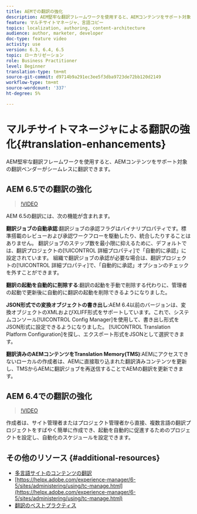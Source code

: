 ```yaml
---
title: AEMでの翻訳の強化
description: AEM堅牢な翻訳フレームワークを使用すると、AEMコンテンツをサポート対象の翻訳ベンダーがシームレスに翻訳できます。 最新の機能強化について説明します。
feature: マルチサイトマネージャ、言語コピー
topics: localization, authoring, content-architecture
audience: author, marketer, developer
doc-type: feature video
activity: use
version: 6.3, 6.4, 6.5
topic: ローカリゼーション
role: Business Practitioner
level: Beginner
translation-type: tm+mt
source-git-commit: d9714b9a291ec3ee5f3dba9723de72bb120d2149
workflow-type: tm+mt
source-wordcount: '337'
ht-degree: 5%

---
```



# マルチサイトマネージャによる翻訳の強化{#translation-enhancements}

AEM堅牢な翻訳フレームワークを使用すると、AEMコンテンツをサポート対象の翻訳ベンダーがシームレスに翻訳できます。

## AEM 6.5での翻訳の強化

>[!VIDEO](https://video.tv.adobe.com/v/27405?quality=9&learn=on)

AEM 6.5の翻訳には、次の機能が含まれます。

**翻訳ジョブの自動承認**:翻訳ジョブの承認フラグはバイナリプロパティです。標準搭載のレビューおよび承認ワークフローを駆動したり、統合したりすることはありません。 翻訳ジョブのステップ数を最小限に抑えるために、デフォルトでは、翻訳プロジェクトの[!UICONTROL 詳細プロパティ]で「自動的に承認」に設定されています。 組織で翻訳ジョブの承認が必要な場合は、翻訳プロジェクトの[!UICONTROL 詳細プロパティ]で、「自動的に承認」オプションのチェックを外すことができます。

**翻訳の起動を自動的に削除する**:翻訳の起動を手動で削除する代わりに、管理者の起動で更新後に自動的に翻訳の起動を削除できるようになりました。

**JSON形式での変換オブジェクトの書き出し**:AEM 6.4以前のバージョンは、変換オブジェクトのXMLおよびXLIFF形式をサポートしています。これで、システムコンソール[!UICONTROL Config Manager]を使用して、書き出し形式をJSON形式に設定できるようになりました。 [!UICONTROL Translation Platform Configuration]を探し、エクスポート形式をJSONとして選択できます。

**翻訳済みのAEMコンテンツをTranslation Memory(TMS)**:AEMにアクセスできないローカルの作成者は、AEMに直接取り込まれた翻訳済みコンテンツを更新し、TMSからAEMに翻訳ジョブを再送信することでAEMの翻訳を更新できます。

## AEM 6.4での翻訳の強化

>[!VIDEO](https://video.tv.adobe.com/v/21309?quality=9&learn=on)

作成者は、サイト管理者またはプロジェクト管理者から直接、複数言語の翻訳プロジェクトをすばやく簡単に作成でき、起動を自動的に促進するためのプロジェクトを設定し、自動化のスケジュールを設定できます。

## その他のリソース {#additional-resources}

* [多言語サイトのコンテンツの翻訳](https://helpx.adobe.com/jp/experience-manager/6-5/sites/administering/using/translation.html)
* [https://helpx.adobe.com/experience-manager/6-5/sites/administering/using/tc-manage.html](https://helpx.adobe.com/experience-manager/6-5/sites/administering/using/tc-manage.html)
* [翻訳のベストプラクティス](https://helpx.adobe.com/experience-manager/6-5/sites/administering/using/tc-bp.html)
